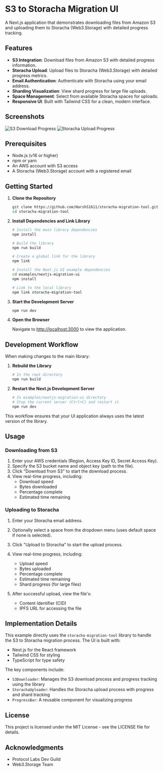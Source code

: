 # S3 to Storacha Migration UI

A Next.js application that demonstrates downloading files from Amazon S3 and uploading them to Storacha (Web3.Storage) with detailed progress tracking.

## Features

- **S3 Integration**: Download files from Amazon S3 with detailed progress information.
- **Storacha Upload**: Upload files to Storacha (Web3.Storage) with detailed progress metrics.
- **Email Authentication**: Authenticate with Storacha using your email address.
- **Sharding Visualization**: View shard progress for large file uploads.
- **Space Management**: Select from available Storacha spaces for uploads.
- **Responsive UI**: Built with Tailwind CSS for a clean, modern interface.

## Screenshots

![S3 Download Progress](https://example.com/path/to/screenshot1.png)
![Storacha Upload Progress](https://example.com/path/to/screenshot2.png)

## Prerequisites

- Node.js (v16 or higher)
- npm or yarn
- An AWS account with S3 access
- A Storacha (Web3.Storage) account with a registered email

## Getting Started

1. **Clone the Repository**

   ```bash
   git clone https://github.com/HarshS1611/storacha-migration-tool.git
   cd storacha-migration-tool
   ```

2. **Install Dependencies and Link Library**

   ```bash
   # Install the main library dependencies
   npm install
   
   # Build the library
   npm run build
   
   # Create a global link for the library
   npm link
   
   # Install the Next.js UI example dependencies
   cd examples/nextjs-migration-ui
   npm install
   
   # Link to the local library
   npm link storacha-migration-tool
   ```

3. **Start the Development Server**

   ```bash
   npm run dev
   ```

4. **Open the Browser**

   Navigate to [http://localhost:3000](http://localhost:3000) to view the application.

## Development Workflow

When making changes to the main library:

1. **Rebuild the Library**

   ```bash
   # In the root directory
   npm run build
   ```

2. **Restart the Next.js Development Server**

   ```bash
   # In examples/nextjs-migration-ui directory
   # Stop the current server (Ctrl+C) and restart it
   npm run dev
   ```

This workflow ensures that your UI application always uses the latest version of the library.

## Usage

### Downloading from S3

1. Enter your AWS credentials (Region, Access Key ID, Secret Access Key).
2. Specify the S3 bucket name and object key (path to the file).
3. Click "Download from S3" to start the download process.
4. View real-time progress, including:
   - Download speed
   - Bytes downloaded
   - Percentage complete
   - Estimated time remaining

### Uploading to Storacha

1. Enter your Storacha email address.
2. Optionally select a space from the dropdown menu (uses default space if none is selected).
3. Click "Upload to Storacha" to start the upload process.
4. View real-time progress, including:
   - Upload speed
   - Bytes uploaded
   - Percentage complete
   - Estimated time remaining
   - Shard progress (for large files)

5. After successful upload, view the file's:
   - Content Identifier (CID)
   - IPFS URL for accessing the file

## Implementation Details

This example directly uses the `storacha-migration-tool` library to handle the S3 to Storacha migration process. The UI is built with:

- Next.js for the React framework
- Tailwind CSS for styling
- TypeScript for type safety

The key components include:

- `S3Downloader`: Manages the S3 download process and progress tracking using the library
- `StorachaUploader`: Handles the Storacha upload process with progress and shard tracking
- `ProgressBar`: A reusable component for visualizing progress

## License

This project is licensed under the MIT License - see the LICENSE file for details.

## Acknowledgments

- Protocol Labs Dev Guild
- Web3.Storage Team 